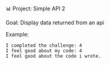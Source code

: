 📊 Project: Simple API 2

Goal: Display data returned from an api

Example:
```
I completed the challenge: 4
I feel good about my code: 4
I feel good about the code i wrote.
```
